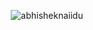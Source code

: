 <p align="center"> <img src="https://github-readme-stats.vercel.app/api?username=Ackrome&show_icons=true&theme=gotham" alt="abhisheknaiidu" />
